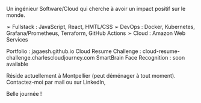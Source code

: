Un ingénieur Software/Cloud qui cherche à avoir un impact positif sur le monde.

➢ Fullstack : JavaScript, React, HMTL/CSS
➢ DevOps : Docker, Kubernetes, Grafana/Prometheus, Terraform, GitHub Actions
➢ Cloud : Amazon Web Services

Portfolio : jagaesh.github.io
Cloud Resume Challenge : cloud-resume-challenge.charlescloudjourney.com
SmartBrain Face Recognition : soon available


Réside actuellement à Montpellier (peut déménager à tout moment). 
Contactez-moi par mail ou sur LinkedIn,


Belle journée !
